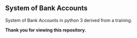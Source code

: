 ## System of Bank Accounts ##
 
System of Bank Accounts in python 3 derived from a training.

**Thank you for viewing this repository.**
